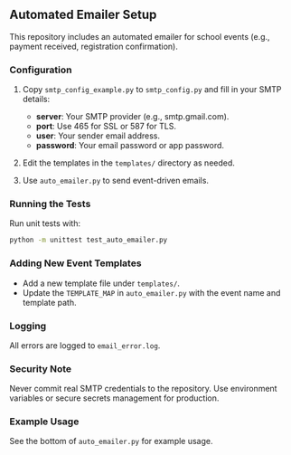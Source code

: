 ## Automated Emailer Setup

This repository includes an automated emailer for school events (e.g., payment received, registration confirmation).

### Configuration

1. Copy `smtp_config_example.py` to `smtp_config.py` and fill in your SMTP details:
    - **server**: Your SMTP provider (e.g., smtp.gmail.com).
    - **port**: Use 465 for SSL or 587 for TLS.
    - **user**: Your sender email address.
    - **password**: Your email password or app password.

2. Edit the templates in the `templates/` directory as needed.

3. Use `auto_emailer.py` to send event-driven emails.

### Running the Tests

Run unit tests with:
```bash
python -m unittest test_auto_emailer.py
```

### Adding New Event Templates

- Add a new template file under `templates/`.
- Update the `TEMPLATE_MAP` in `auto_emailer.py` with the event name and template path.

### Logging

All errors are logged to `email_error.log`.

### Security Note

Never commit real SMTP credentials to the repository. Use environment variables or secure secrets management for production.

### Example Usage

See the bottom of `auto_emailer.py` for example usage.